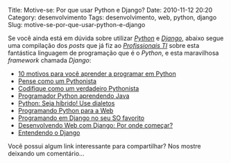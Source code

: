 Title: Motive-se: Por que usar Python e Django?
Date: 2010-11-12 20:20
Category: desenvolvimento
Tags: desenvolvimento, web, python, django
Slug: motive-se-por-que-usar-python-e-django

Se você ainda está em dúvida sobre utilizar [_Python_](http://www.python.org/ "Site oficial do Python")
e [_Django_](http://www.djangoproject.com/ "Site oficial do Django"), abaixo
segue uma compilação dos _posts_ que já fiz
ao [_Profissionais TI_](http://www.profissionaisti.com.br/author/klaus-peter-laube/ "Minhas contribuições ao Profissionais TI")
sobre esta fantástica linguagem de programação que é o _Python_, e esta
maravilhosa _framework_ chamada _Django_:

* [10 motivos para você aprender a programar em Python](http://www.profissionaisti.com.br/2009/01/10-motivos-para-voce-aprender-a-programar-em-python/ "Leia este post no Profissionais TI")
* [Pense como um Pythonista](http://www.profissionaisti.com.br/2009/06/pense-como-um-pythonista/ "Leia este post no Profissionais TI")
* [Codifique como um verdadeiro Pythonista](http://www.profissionaisti.com.br/2009/06/codifique-como-um-verdadeiro-pythonista/ "Leia este post no Profissionais TI")
* [Programador Python aprendendo Java](http://www.profissionaisti.com.br/2009/02/programador-python-aprendendo-java/ "Leia este post no Profissionais TI")
* [Python: Seja híbrido! Use dialetos](http://www.profissionaisti.com.br/2009/03/python-seja-hibrido-use-dialetos/ "Leia este post no Profissionais TI")
* [Programando Python para a Web](http://www.profissionaisti.com.br/2009/02/programando-python-para-a-web/ "Leia este post no Profissionais TI")
* [Programando em Django no seu SO favorito](http://www.profissionaisti.com.br/2009/02/programando-em-django-no-seu-sistema-operacional-favorito/ "Leia este post no Profissionais TI")
* [Desenvolvendo Web com Django: Por onde começar?](http://www.profissionaisti.com.br/2009/05/desenvolvendo-web-com-django-por-onde-comecar/ "Leia este post no Profissionais TI")
* [Entendendo o Django](http://www.profissionaisti.com.br/2009/04/entendendo-o-django/ "Leia este post no Profissionais TI")

<!-- PELICAN_END_SUMMARY -->

Você possui algum link interessante para compartilhar? Nos mostre deixando um comentário...
